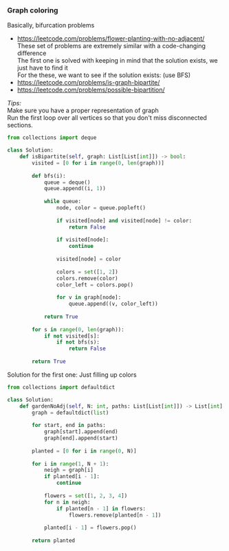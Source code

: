 ### Graph coloring

Basically, bifurcation problems

* https://leetcode.com/problems/flower-planting-with-no-adjacent/ <br />
These set of problems are extremely similar with a code-changing difference <br />
The first one is solved with keeping in mind that the solution exists, we just have to find it <br />
For the these, we want to see if the solution exists: (use BFS)
* https://leetcode.com/problems/is-graph-bipartite/
* https://leetcode.com/problems/possible-bipartition/ <br />

_Tips:_ <br />
Make sure you have a proper representation of graph <br />
Run the first loop over all vertices so that you don't miss disconnected sections.

```py
from collections import deque

class Solution:
    def isBipartite(self, graph: List[List[int]]) -> bool:
        visited = [0 for i in range(0, len(graph))]
        
        def bfs(i):
            queue = deque()
            queue.append((i, 1))
            
            while queue:
                node, color = queue.popleft()
                
                if visited[node] and visited[node] != color:
                    return False
                
                if visited[node]:
                    continue
                
                visited[node] = color
                
                colors = set([1, 2])
                colors.remove(color)
                color_left = colors.pop()
                
                for v in graph[node]:
                    queue.append((v, color_left))
            
            return True
        
        for s in range(0, len(graph)):
            if not visited[s]:
                if not bfs(s):
                    return False
                
        return True
```

Solution for the first one: 
Just filling up colors

```py
from collections import defaultdict

class Solution:
    def gardenNoAdj(self, N: int, paths: List[List[int]]) -> List[int]:
        graph = defaultdict(list)
        
        for start, end in paths:
            graph[start].append(end)
            graph[end].append(start)
            
        planted = [0 for i in range(0, N)]
        
        for i in range(1, N + 1):
            neigh = graph[i]
            if planted[i - 1]:
                continue
                
            flowers = set([1, 2, 3, 4])
            for n in neigh:
                if planted[n - 1] in flowers:
                    flowers.remove(planted[n - 1])
                
            planted[i - 1] = flowers.pop()
        
        return planted
```